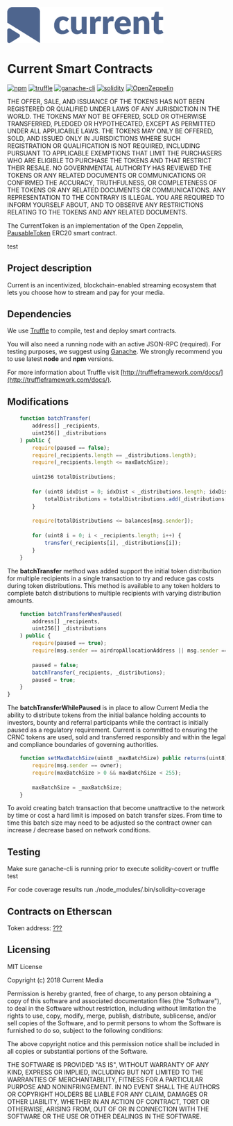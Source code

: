 <img width="360" alt="current" src="./assets/current.png">

# Current Smart Contracts
[![npm](https://img.shields.io/npm/v/npm.svg)](https://github.com/nodejs/node)
[![truffle](https://img.shields.io/badge/truffle-docs-orange.svg)](http://truffleframework.com/docs/)
[![ganache-cli](https://img.shields.io/badge/ganache-cli-yellowgreen.svg)](http://truffleframework.com/ganache/)
[![solidity](https://img.shields.io/badge/solidity-docs-red.svg)](https://solidity.readthedocs.io/en/develop/)
[![OpenZeppelin](https://img.shields.io/badge/openzeppelin-contracts-lightgrey.svg)](https://github.com/OpenZeppelin/zeppelin-solidity)

THE OFFER, SALE, AND ISSUANCE OF THE TOKENS HAS NOT BEEN REGISTERED OR QUALIFIED UNDER LAWS OF ANY JURISDICTION IN THE WORLD. THE TOKENS MAY NOT BE OFFERED, SOLD OR OTHERWISE TRANSFERRED, PLEDGED OR HYPOTHECATED, EXCEPT AS PERMITTED UNDER ALL APPLICABLE LAWS. THE TOKENS MAY ONLY BE OFFERED, SOLD, AND ISSUED ONLY IN JURISDICTIONS WHERE SUCH REGISTRATION OR QUALIFICATION IS NOT REQUIRED, INCLUDING PURSUANT TO APPLICABLE EXEMPTIONS THAT LIMIT THE PURCHASERS WHO ARE ELIGIBLE TO PURCHASE THE TOKENS AND THAT RESTRICT THEIR RESALE. NO GOVERNMENTAL AUTHORITY HAS REVIEWED THE TOKENS OR ANY RELATED DOCUMENTS OR COMMUNICATIONS OR CONFIRMED THE ACCURACY, TRUTHFULNESS, OR COMPLETENESS OF THE TOKENS OR ANY RELATED DOCUMENTS OR COMMUNICATIONS. ANY REPRESENTATION TO THE CONTRARY IS ILLEGAL. YOU ARE REQUIRED TO INFORM YOURSELF ABOUT, AND TO OBSERVE ANY RESTRICTIONS RELATING TO THE TOKENS AND ANY RELATED DOCUMENTS.

The CurrentToken is an implementation of the Open Zeppelin, [PausableToken](https://github.com/OpenZeppelin/openzeppelin-solidity/blob/master/contracts/token/ERC20/PausableToken.sol) ERC20 smart contract.

test

## Project description
Current is an incentivized, blockchain-enabled streaming ecosystem that lets you choose how to stream and pay for your media.

## Dependencies
We use [Truffle](http://truffleframework.com/) to compile, test and deploy smart contracts.

You will also need a running node with an active JSON-RPC (required). For testing purposes, we suggest using [Ganache](http://truffleframework.com/ganache).
We strongly recommend you to use latest **node** and  **npm** versions.<br />

For more information about Truffle visit [http://truffleframework.com/docs/](http://truffleframework.com/docs/).

## Modifications

```Javascript
    function batchTransfer(
        address[] _recipients,
        uint256[] _distributions
    ) public {
        require(paused == false);
        require(_recipients.length == _distributions.length);
        require(_recipients.length <= maxBatchSize);

        uint256 totalDistributions;

        for (uint8 idxDist = 0; idxDist < _distributions.length; idxDist++) {
            totalDistributions = totalDistributions.add(_distributions[idxDist]);
        }
    
        require(totalDistributions <= balances[msg.sender]);

        for (uint8 i = 0; i < _recipients.length; i++) {
            transfer(_recipients[i], _distributions[i]);
        }
    }
```
The **batchTransfer** method was added support the initial token distribution for multiple recipients in a single transaction to try and reduce gas costs during token distributions.  This method is available to any token holders to complete batch distributions to multiple recipients with varying distribution amounts.

```Javascript
    function batchTransferWhenPaused(
        address[] _recipients,
        uint256[] _distributions
    ) public {
        require(paused == true);
        require(msg.sender == airdropAllocationAddress || msg.sender == presaleAllocationAddress || msg.sender == distributorAddress);

        paused = false;
        batchTransfer(_recipients, _distributions);
        paused = true;
    }
}

```
The **batchTransferWhilePaused** is in place to allow Current Media the ability to distribute tokens from the initial balance holding accounts to investors, bounty and referral participants while the contract is initially paused as a regulatory requirement.  Current is committed to ensuring the CRNC tokens are used, sold and transferred responsibly and within the legal and compliance boundaries of governing authorities.

```Javascript
    function setMaxBatchSize(uint8 _maxBatchSize) public returns(uint8) {
        require(msg.sender == owner);
        require(maxBatchSize > 0 && maxBatchSize < 255);

        maxBatchSize = _maxBatchSize;
    }
```
To avoid creating batch transaction that become unattractive to the network by time or cost a hard limit is imposed on batch transfer sizes.  From time to time this batch size may need to be adjusted so the contract owner can increase / decrease based on network conditions.

## Testing

Make sure ganache-cli is running prior to execute solidity-covert or truffle test

For code coverage results run ./node_modules/.bin/solidity-coverage

## Contracts on Etherscan
Token address:
 [???](https://etherscan.io/)

## Licensing
MIT License

Copyright (c) 2018 Current Media

Permission is hereby granted, free of charge, to any person obtaining a copy
of this software and associated documentation files (the "Software"), to deal
in the Software without restriction, including without limitation the rights
to use, copy, modify, merge, publish, distribute, sublicense, and/or sell
copies of the Software, and to permit persons to whom the Software is
furnished to do so, subject to the following conditions:

The above copyright notice and this permission notice shall be included in all
copies or substantial portions of the Software.

THE SOFTWARE IS PROVIDED "AS IS", WITHOUT WARRANTY OF ANY KIND, EXPRESS OR
IMPLIED, INCLUDING BUT NOT LIMITED TO THE WARRANTIES OF MERCHANTABILITY,
FITNESS FOR A PARTICULAR PURPOSE AND NONINFRINGEMENT. IN NO EVENT SHALL THE
AUTHORS OR COPYRIGHT HOLDERS BE LIABLE FOR ANY CLAIM, DAMAGES OR OTHER
LIABILITY, WHETHER IN AN ACTION OF CONTRACT, TORT OR OTHERWISE, ARISING FROM,
OUT OF OR IN CONNECTION WITH THE SOFTWARE OR THE USE OR OTHER DEALINGS IN THE
SOFTWARE.